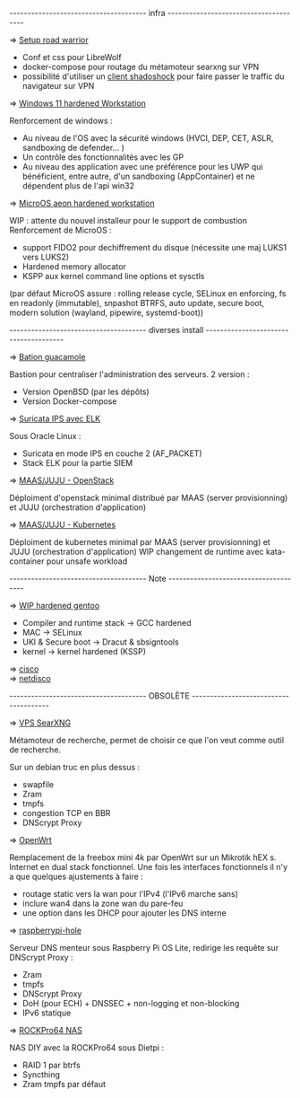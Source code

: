 -------------------------------------- infra --------------------------------------

 => [Setup road warrior](./Road-warrior/)

 - Conf et css pour LibreWolf <br />
 - docker-compose pour routage du métamoteur searxng sur VPN <br />
 - possibilité d'utiliser un [client shadoshock](https://shadowsocks5.github.io/en/download/clients.html) pour faire passer le traffic du navigateur sur VPN <br />

 => [Windows 11 hardened Workstation](./Windows%2011%20-%20hardened/)

 Renforcement de windows :
 - Au niveau de l'OS avec la sécurité windows (HVCI, DEP, CET, ASLR, sandboxing de defender... )
 - Un contrôle des fonctionnalités avec les GP
 - Au niveau des application avec une préférence pour les UWP qui bénéficient, entre autre, d'un sandboxing (AppContainer) et ne dépendent plus de l'api win32

 => [MicroOS aeon hardened workstation](/MicroOS%20aeon%20-%20hardened/)

 WIP : attente du nouvel installeur pour le support de combustion
 Renforcement de MicroOS :
 - support FIDO2 pour dechiffrement du disque (nécessite une maj LUKS1 vers LUKS2)
 - Hardened memory allocator
 - KSPP aux kernel command line options et sysctls<br />
 
 (par défaut MicroOS assure : rolling release cycle, SELinux en enforcing, fs en readonly (immutable), snpashot BTRFS, auto update, secure boot, modern solution (wayland, pipewire, systemd-boot))
 
-------------------------------------- diverses install --------------------------------------

 => [Bation guacamole](./Zprojet%20-%20Bastion%20guacamole/)

 Bastion pour centraliser l'administration des serveurs.
 2 version :
   - Version OpenBSD (par les dépôts)
   - Version Docker-compose

 => [Suricata IPS avec ELK](./Zprojet%20-%20Suricata%20layer%202%20with%20ELK%20stack/)

Sous Oracle Linux :
  - Suricata en mode IPS en couche 2 (AF_PACKET)
  -  Stack ELK pour la partie SIEM

=> [MAAS/JUJU - OpenStack](./Zprojet%20-%20MAAS%20JUJU%20-%20OpenStack/)
 
 Déploiment d'openstack minimal distribué par MAAS (server provisionning) et JUJU (orchestration d'application)

=> [MAAS/JUJU - Kubernetes](./Zprojet%20-%20MAAS%20JUJU%20-%20kubernetes/)

 Déploiment de kubernetes minimal par MAAS (server provisionning) et JUJU (orchestration d'application)
 WIP changement de runtime avec kata-container pour unsafe workload

-------------------------------------- Note --------------------------------------

 => [WIP hardened gentoo](./Znote%20-%20Hardened%20gentoo/)
 - Compiler and runtime stack		-> GCC hardened
 - MAC	-> SELinux
 - UKI & Secure boot	-> Dracut & sbsigntools
 - kernel	-> kernel hardened (KSSP)

 => [cisco](./Znote%20-%20conf%20switch/)<br />
 => [netdisco](./Znote%20-%20netdisco/)<br />

-------------------------------------- OBSOLÈTE --------------------------------------

=> [VPS SearXNG](./ZZold%20-%20vps%20searxng/)

Métamoteur de recherche, permet de choisir ce que l'on veut comme outil de recherche. 

Sur un debian truc en plus dessus :
 - swapfile
 - Zram
 - tmpfs
 - congestion TCP en BBR
 - DNScrypt Proxy
 
=> [OpenWrt](./ZZold%20-%20no%20box%20OpenWrt/)

Remplacement de la freebox mini 4k par OpenWrt sur un Mikrotik hEX s.
Internet en dual stack fonctionnel.
Une fois les interfaces fonctionnels il n'y a que quelques ajustements à faire :
 - routage static vers la wan pour l'IPv4 (l'IPv6 marche sans)
 - inclure wan4 dans la zone wan du pare-feu
 - une option dans les DHCP pour ajouter les DNS interne

=> [raspberrypi-hole](./ZZold%20-%20raspberry%20pi-hole/)

Serveur DNS menteur sous Raspberry Pi OS Lite, redirige les requête sur DNScrypt Proxy :
 - Zram
 - tmpfs
 - DNScrypt Proxy
 - DoH (pour ECH) + DNSSEC + non-logging et non-blocking
 - IPv6 statique

=> [ROCKPro64 NAS](./ZZold%20-%20ROCKPro64%20NAS/)

NAS DIY avec la ROCKPro64 sous Dietpi :
 - RAID 1 par btrfs
 - Syncthing
 - Zram
tmpfs par défaut
